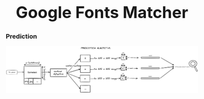 ## <div align="center"><b><h1>Google Fonts Matcher</h1></div>

### Prediction 

<p align="center">
  <img src="prediction.png">
</p>